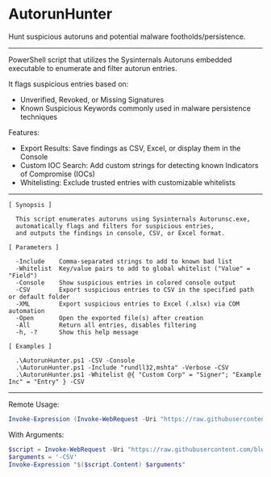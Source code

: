 # AutorunHunter
Hunt suspicious autoruns and potential malware footholds/persistence.

---------------------
PowerShell script that utilizes the Sysinternals Autoruns embedded executable to enumerate and filter autorun entries.

It flags suspicious entries based on:
- Unverified, Revoked, or Missing Signatures
- Known Suspicious Keywords commonly used in malware persistence techniques

Features:
- Export Results: Save findings as CSV, Excel, or display them in the Console
- Custom IOC Search: Add custom strings for detecting known Indicators of Compromise (IOCs)
- Whitelisting: Exclude trusted entries with customizable whitelists


-------------------------
```
[ Synopsis ]

  This script enumerates autoruns using Sysinternals Autorunsc.exe, 
  automatically flags and filters for suspicious entries,
  and outputs the findings in console, CSV, or Excel format.

[ Parameters ]

  -Include    Comma-separated strings to add to known bad list
  -Whitelist  Key/value pairs to add to global whitelist ("Value" = "Field")
  -Console    Show suspicious entries in colored console output
  -CSV        Export suspicious entries to CSV in the specified path or default folder
  -XML        Export suspicious entries to Excel (.xlsx) via COM automation
  -Open       Open the exported file(s) after creation
  -All        Return all entries, disables filtering
  -h, -?      Show this help message

[ Examples ]

  .\AutorunHunter.ps1 -CSV -Console
  .\AutorunHunter.ps1 -Include "rundll32,mshta" -Verbose -CSV
  .\AutorunHunter.ps1 -Whitelist @{ "Custom Corp" = "Signer"; "Example Inc" = "Entry" } -CSV

```
------------------------------------
Remote Usage:
```powershell
Invoke-Expression (Invoke-WebRequest -Uri "https://raw.githubusercontent.com/blwhit/AutorunHunter/refs/heads/main/AutorunHunter.ps1" -UseBasicP).Content;
```
With Arguments:
```powershell
$script = Invoke-WebRequest -Uri "https://raw.githubusercontent.com/blwhit/AutorunHunter/refs/heads/main/AutorunHunter.ps1" -UseBasicP
$arguments = '-CSV'
Invoke-Expression "$($script.Content) $arguments"
```
